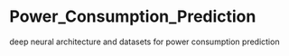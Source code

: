 # Power_Consumption_Prediction
deep neural architecture and datasets for power consumption prediction
